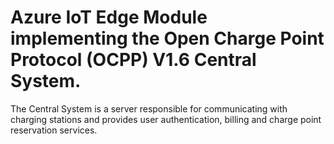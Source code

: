 # Azure IoT Edge Module implementing the Open Charge Point Protocol (OCPP) V1.6 Central System.

The Central System is a server responsible for communicating with charging stations and provides user authentication, billing and charge point reservation services.
